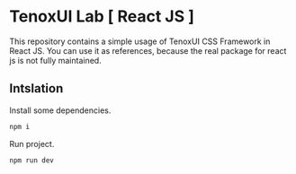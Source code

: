 # TenoxUI Lab [ React JS ]

This repository contains a simple usage of TenoxUI CSS Framework in React JS. You can use it as references, because the real package for react js is not fully maintained.

## Intslation

Install some dependencies.

```bash
npm i
```

Run project.

```bash
npm run dev
```
